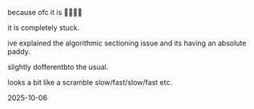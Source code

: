 because ofc it is 🤣🤣🤣🤣  

it is completely stuck.  

ive explained the algorithmic sectioning issue and its having an absolute paddy.  

slightly dofferentbto the usual.  

looks a bit like a scramble slow/fast/slow/fast etc.  

2025-10-06  
